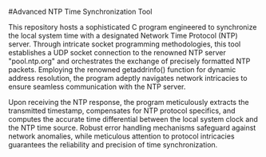 #Advanced NTP Time Synchronization Tool

This repository hosts a sophisticated C program engineered to synchronize the local system time with a designated Network Time Protocol (NTP) server. Through intricate socket programming methodologies, this tool establishes a UDP socket connection to the renowned NTP server "pool.ntp.org" and orchestrates the exchange of precisely formatted NTP packets. Employing the renowned getaddrinfo() function for dynamic address resolution, the program adeptly navigates network intricacies to ensure seamless communication with the NTP server.

Upon receiving the NTP response, the program meticulously extracts the transmitted timestamp, compensates for NTP protocol specifics, and computes the accurate time differential between the local system clock and the NTP time source. Robust error handling mechanisms safeguard against network anomalies, while meticulous attention to protocol intricacies guarantees the reliability and precision of time synchronization.
